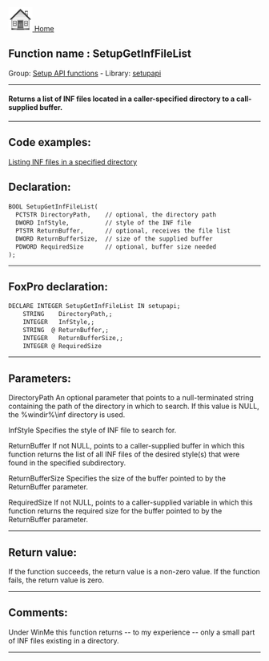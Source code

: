 [<img src="../../images/home.png"> Home ](https://github.com/VFPX/Win32API)  

## Function name : SetupGetInfFileList
Group: [Setup API functions](../../functions_group.md#Setup_API_functions)  -  Library: [setupapi](../../../libraries.md#setupapi)  
***  


#### Returns a list of INF files located in a caller-specified directory to a call-supplied buffer.
***  


## Code examples:
[Listing INF files in a specified directory](../../samples/sample_169.md)  

## Declaration:
```foxpro  
BOOL SetupGetInfFileList(
  PCTSTR DirectoryPath,    // optional, the directory path
  DWORD InfStyle,          // style of the INF file
  PTSTR ReturnBuffer,      // optional, receives the file list
  DWORD ReturnBufferSize,  // size of the supplied buffer
  PDWORD RequiredSize      // optional, buffer size needed
);  
```  
***  


## FoxPro declaration:
```foxpro  
DECLARE INTEGER SetupGetInfFileList IN setupapi;
	STRING    DirectoryPath,;
	INTEGER   InfStyle,;
	STRING  @ ReturnBuffer,;
	INTEGER   ReturnBufferSize,;
	INTEGER @ RequiredSize  
```  
***  


## Parameters:
DirectoryPath 
An optional parameter that points to a null-terminated string containing the path of the directory in which to search. If this value is NULL, the %windir%\inf directory is used. 

InfStyle 
Specifies the style of INF file to search for. 

ReturnBuffer 
If not NULL, points to a caller-supplied buffer in which this function returns the list of all INF files of the desired style(s) that were found in the specified subdirectory. 

ReturnBufferSize 
Specifies the size of the buffer pointed to by the ReturnBuffer parameter. 

RequiredSize 
If not NULL, points to a caller-supplied variable in which this function returns the required size for the buffer pointed to by the ReturnBuffer parameter.   
***  


## Return value:
If the function succeeds, the return value is a non-zero value. If the function fails, the return value is zero.   
***  


## Comments:
Under WinMe this function returns -- to my experience -- only a small part of INF files existing in a directory.  
  
***  

